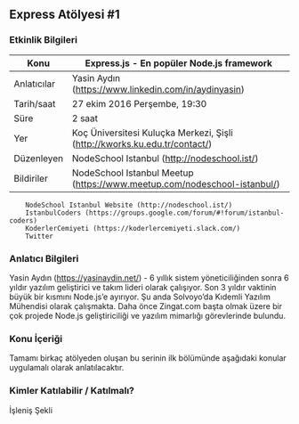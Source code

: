 ## Express Atölyesi #1
### Etkinlik Bilgileri

Konu | Express.js - En popüler Node.js framework
--- | ---
Anlatıcılar |	Yasin Aydın (https://www.linkedin.com/in/aydinyasin)
Tarih/saat	| 27 ekim 2016 Perşembe, 19:30
Süre	|	2 saat
Yer	|	Koç Üniversitesi Kuluçka Merkezi, Şişli (http://kworks.ku.edu.tr/contact/)
Düzenleyen	| NodeSchool Istanbul (http://nodeschool.ist/)
Bildiriler |	NodeSchool Istanbul Meetup (https://www.meetup.com/nodeschool-istanbul/)
		NodeSchool Istanbul Website (http://nodeschool.ist/)
		IstanbulCoders (https://groups.google.com/forum/#!forum/istanbul-coders)
		KoderlerCemiyeti (https://koderlercemiyeti.slack.com/)
		Twitter


### Anlatıcı Bilgileri
Yasin Aydın (https://yasinaydin.net/) - 6 yıllık sistem yöneticiliğinden sonra 6 yıldır yazılım geliştirici ve takım lideri olarak çalışıyor. Son 3 yıldır vaktinin büyük bir kısmını Node.js’e ayırıyor. Şu anda Solvoyo’da Kıdemli Yazılım Mühendisi olarak çalışmakta. Daha önce Zingat.com başta olmak üzere bir çok projede Node.js geliştiriciliği ve yazılım mimarlığı görevlerinde bulundu.

### Konu İçeriği
Tamamı birkaç atölyeden oluşan bu serinin ilk bölümünde aşağıdaki konular uygulamalı olarak anlatılacaktır.


### Kimler Katılabilir / Katılmalı?

İşleniş Şekli


